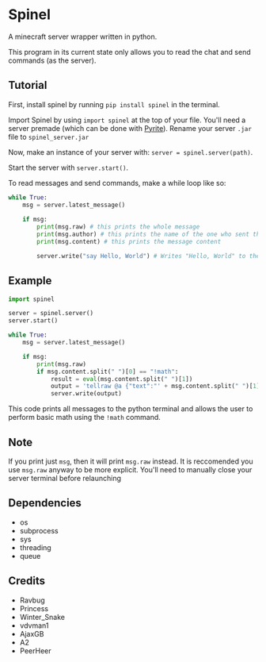 # Spinel
A minecraft server wrapper written in python.

This program in its current state only allows you to read the chat and send commands (as the server).

## Tutorial
First, install spinel by running `pip install spinel` in the terminal.

Import Spinel by using `import spinel` at the top of your file.
You'll need a server premade (which can be done with [Pyrite](https://github.com/ProfessorFelix/Pyrite)). Rename your server `.jar` file to `spinel_server.jar`

Now, make an instance of your server with: `server = spinel.server(path)`.

Start the server with `server.start()`.

To read messages and send commands, make a while loop like so:
```py
while True:
    msg = server.latest_message()
    
    if msg:
        print(msg.raw) # this prints the whole message
        print(msg.author) # this prints the name of the one who sent the message
        print(msg.content) # this prints the message content

        server.write("say Hello, World") # Writes "Hello, World" to the chat repeatedly
```

## Example
```py
import spinel

server = spinel.server()
server.start()

while True:
    msg = server.latest_message()

    if msg:
        print(msg.raw)
        if msg.content.split(" ")[0] == "!math":
            result = eval(msg.content.split(" ")[1])
            output = 'tellraw @a {"text":"' + msg.content.split(" ")[1] + '=' + str(result) + '"}'
            server.write(output)
```
            
This code prints all messages to the python terminal and allows the user to perform basic math using the `!math` command.

## Note
If you print just `msg`, then it will print `msg.raw` instead. It is reccomended you use `msg.raw` anyway to be more explicit.
You'll need to manually close your server terminal before relaunching 

## Dependencies
* os
* subprocess
* sys
* threading
* queue

## Credits
* Ravbug
* Princess
* Winter_Snake
* vdvman1
* AjaxGB
* A2
* PeerHeer
